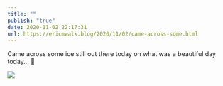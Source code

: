 ```yaml
---
title: ""
publish: "true"
date: 2020-11-02 22:17:31
url: https://ericmwalk.blog/2020/11/02/came-across-some.html
---
```


Came across some ice still out there today on what was a beautiful day today... 🏃

![](https://ericmwalk.blog/uploads/2020/547ef152e7.jpg)